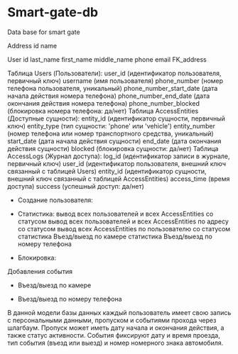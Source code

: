 # Smart-gate-db
Data base for smart gate

Address
id
name

User
id
last_name
first_name
middle_name
phone
email
FK_address

Таблица Users (Пользователи):
user_id (идентификатор пользователя, первичный ключ)
username (имя пользователя)
phone_number (номер телефона пользователя, уникальный)
phone_number_start_date (дата начала действия номера телефона)
phone_number_end_date (дата окончания действия номера телефона)
phone_number_blocked (блокировка номера телефона: да/нет)
Таблица AccessEntities (Доступные сущности):
entity_id (идентификатор сущности, первичный ключ)
entity_type (тип сущности: 'phone' или 'vehicle')
entity_number (номер телефона или номер транспортного средства, уникальный)
start_date (дата начала действия сущности)
end_date (дата окончания действия сущности)
blocked (блокировка сущности: да/нет)
Таблица AccessLogs (Журнал доступа):
log_id (идентификатор записи в журнале, первичный ключ)
user_id (идентификатор пользователя, внешний ключ связанный с таблицей Users)
entity_id (идентификатор сущности, внешний ключ связанный с таблицей AccessEntities)
access_time (время доступа)
success (успешный доступ: да/нет)


- Создание пользователя:

- Статистика:
вывод всех пользователей и всех AccessEntities со статусом
вывод всех пользователей и всех AccessEntities по адресу со статусом
вывод всех AccessEntities по пользователю со статусом
статистика Въезд/выезд по камере
статистика Въезд/выезд  по номеру телефона

- Блокировка:

Добавления события
- Въезд/выезд по камере

- Въезд/выезд по номеру телефона

В данной модели базы данных каждый пользователь имеет свою запись с персональными данными, пропуском и событиями прохода через шлагбаум. Пропуск может иметь дату начала и окончания действия, а также статус активности. События фиксируют дату и время проезда, тип события (въезд или выезд) и номер номерного знака автомобиля.
